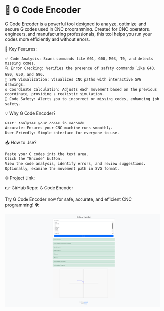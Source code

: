 # 🚀 G Code Encoder

G Code Encoder is a powerful tool designed to analyze, optimize, and secure G codes used in CNC programming. Created for CNC operators, engineers, and manufacturing professionals, this tool helps you run your codes more efficiently and without errors.

🌟 Key Features:

    ✅ Code Analysis: Scans commands like G01, G00, M03, T0, and detects missing codes.
    🔍 Error Checking: Verifies the presence of safety commands like G40, G80, G50, and G96.
    📐 SVG Visualization: Visualizes CNC paths with interactive SVG drawings.
    ⚙️ Coordinate Calculation: Adjusts each movement based on the previous coordinate, providing a realistic simulation.
    📄 Code Safety: Alerts you to incorrect or missing codes, enhancing job safety.

💡 Why G Code Encoder?

    Fast: Analyzes your codes in seconds.
    Accurate: Ensures your CNC machine runs smoothly.
    User-Friendly: Simple interface for everyone to use.

📥 How to Use?

    Paste your G codes into the text area.
    Click the "Encode" button.
    View the code analysis, identify errors, and review suggestions.
    Optionally, examine the movement path in SVG format.

🌐 Project Link:

👉 GitHub Repo: G Code Encoder

Try G Code Encoder now for safe, accurate, and efficient CNC programming! 🛠️

<img src="https://github.com/ccyruss/gcode/blob/main/gcodee.png">
